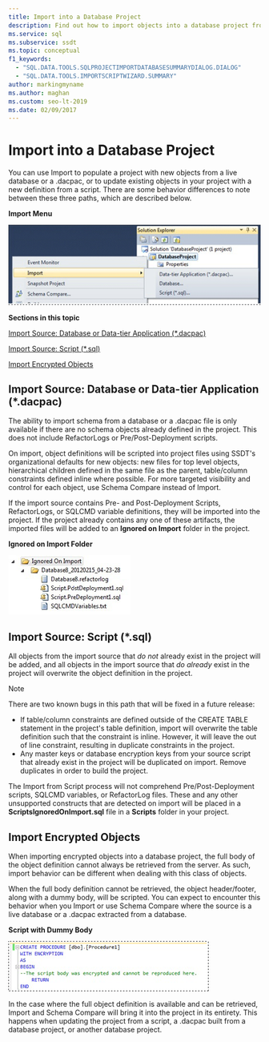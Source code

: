```yaml
---
title: Import into a Database Project
description: Find out how to import objects into a database project from a live database, a data-tier application, and a script. Learn about importing encrypted objects.
ms.service: sql
ms.subservice: ssdt
ms.topic: conceptual
f1_keywords: 
  - "SQL.DATA.TOOLS.SQLPROJECTIMPORTDATABASESUMMARYDIALOG.DIALOG"
  - "SQL.DATA.TOOLS.IMPORTSCRIPTWIZARD.SUMMARY"
author: markingmyname
ms.author: maghan
ms.custom: seo-lt-2019
ms.date: 02/09/2017
---
```


# Import into a Database Project

You can use Import to populate a project with new objects from a live database or a .dacpac, or to update existing objects in your project with a new definition from a script. There are some behavior differences to note between these three paths, which are described below.  
  
**Import Menu**  
  
![SSDT Import Menu](../ssdt/media/ssdt-import.gif "SSDT Import Menu")  
  
**Sections in this topic**  
  
[Import Source: Database or Data-tier Application (*.dacpac)](#bkmk_import_source_db)  
  
[Import Source: Script (*.sql)](#bkmk_import_source_script)  
  
[Import Encrypted Objects](#bkmk_import_encrypted)  
  
## <a name="bkmk_import_source_db"></a>Import Source: Database or Data-tier Application (*.dacpac)  
The ability to import schema from a database or a .dacpac file is only available if there are no schema objects already defined in the project. This does not include RefactorLogs or Pre/Post-Deployment scripts.  
  
On import, object definitions will be scripted into project files using SSDT's organizational defaults for new objects: new files for top level objects, hierarchical children defined in the same file as the parent, table/column constraints defined inline where possible. For more targeted visibility and control for each object, use Schema Compare instead of Import.  
  
If the import source contains Pre- and Post-Deployment Scripts, RefactorLogs, or SQLCMD variable definitions, they will be imported into the project. If the project already contains any one of these artifacts, the imported files will be added to an **Ignored on Import** folder in the project.  
  
**Ignored on Import Folder**  
  
![SSDT Ignored on Import Folder](../ssdt/media/ssdt-ignoredonimport.gif "SSDT Ignored on Import Folder")  
  
## <a name="bkmk_import_source_script"></a>Import Source: Script (*.sql)  
All objects from the import source that *do not* already exist in the project will be added, and all objects in the import source that *do already* exist in the project will overwrite the object definition in the project.  
  
> [!NOTE]  
> There are two known bugs in this path that will be fixed in a future release:  
>   
> -   If table/column constraints are defined outside of the CREATE TABLE statement in the project's table definition, import will overwrite the table definition such that the constraint is inline. However, it will leave the out of line constraint, resulting in duplicate constraints in the project.  
> -   Any master keys or database encryption keys from your source script that already exist in the project will be duplicated on import. Remove duplicates in order to build the project.  
  
The Import from Script process will not comprehend Pre/Post-Deployment scripts, SQLCMD variables, or RefactorLog files. These and any other unsupported constructs that are detected on import will be placed in a **ScriptsIgnoredOnImport.sql** file in a **Scripts** folder in your project.  
  
 
## <a name="bkmk_import_encrypted"></a>Import Encrypted Objects  
When importing encrypted objects into a database project, the full body of the object definition cannot always be retrieved from the server. As such, import behavior can be different when dealing with this class of objects.  
  
When the full body definition cannot be retrieved, the object header/footer, along with a dummy body, will be scripted. You can expect to encounter this behavior when you Import or use Schema Compare where the source is a live database or a .dacpac extracted from a database.  
  
**Script with Dummy Body**  
  
![Script with a Dummy Body](../ssdt/media/ssdt-procwithencryption.gif "Script with a Dummy Body")  
  
In the case where the full object definition is available and can be retrieved, Import and Schema Compare will bring it into the project in its entirety. This happens when updating the project from a script, a .dacpac built from a database project, or another database project.  
  
